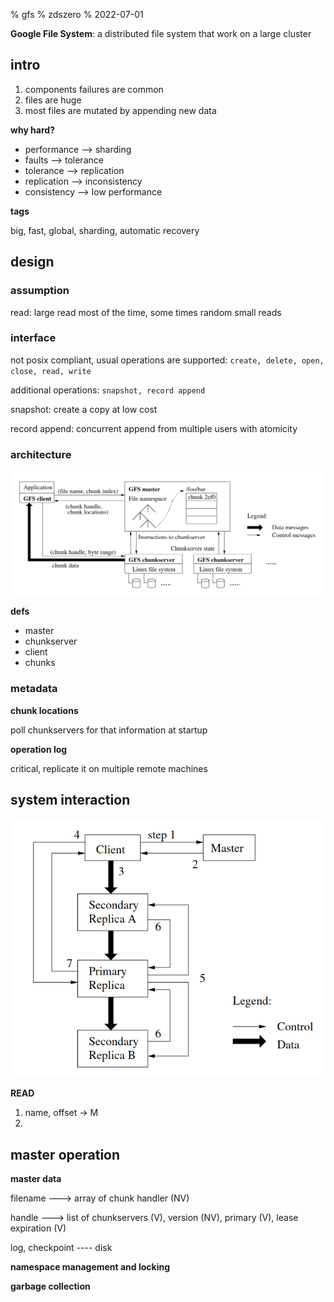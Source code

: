 % gfs
% zdszero
% 2022-07-01

**Google File System**: a distributed file system that work on a large cluster

## intro

1. components failures are common
2. files are huge
3. most files are mutated by appending new data

**why hard?**

* performance --> sharding
* faults      --> tolerance
* tolerance   --> replication
* replication --> inconsistency
* consistency --> low performance

**tags**

big, fast, global, sharding, automatic recovery

## design

### assumption

read: large read most of the time, some times random small reads

### interface

not posix compliant, usual operations are supported: `create, delete, open, close, read, write`

additional operations: `snapshot, record append`

snapshot: create a copy at low cost

record append: concurrent append from multiple users with atomicity

### architecture

![gfs architecture](../../docs/images/image_2022-07-01-16-08-15.png)

**defs** 

* master
* chunkserver
* client
* chunks

### metadata

**chunk locations**

poll chunkservers for that information at startup

**operation log**

critical, replicate it on multiple remote machines

## system interaction

![write control and data flow](../../docs/images/image_2022-07-02-20-24-30.png)

**READ**

1. name, offset → M
2. 

## master operation

**master data**

filename ---> array of chunk handler (NV)

handle ---> list of chunkservers (V), version (NV), primary (V), lease expiration (V)

log, checkpoint ---- disk

**namespace management and locking**

**garbage collection**
